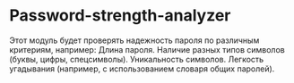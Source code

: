 # Password-strength-analyzer
Этот модуль будет проверять надежность пароля по различным критериям, например:  Длина пароля. Наличие разных типов символов (буквы, цифры, спецсимволы). Уникальность символов. Легкость угадывания (например, с использованием словаря общих паролей).
